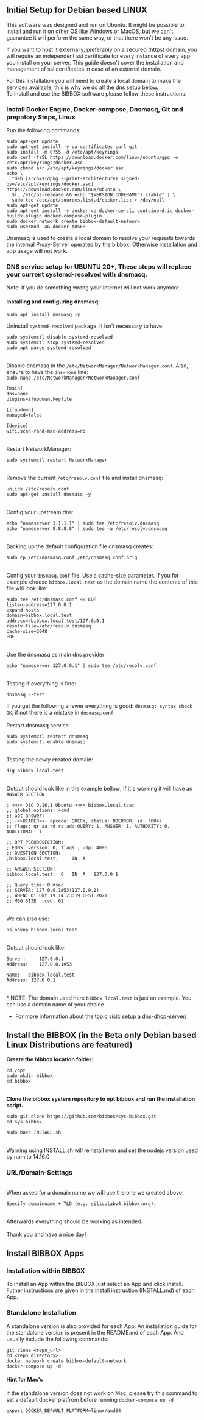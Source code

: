 ## Initial Setup for Debian based LINUX

This software was designed and run on Ubuntu. It might be possible to install and run it on other OS like Windows or MacOS, but we can't guarantee it will perform the same way, or that there won't be any issue.<br>

If you want to host it externally, preferably on a secured (https) domain, you will require an independent ssl certificate for every instance of every app you install on your server. 
This guide doesn't cover the installation and management of ssl certificates in case of an external domain.<br> 

For this installation you will need to create a local domain to make the services available; this is why we do all the dns setup below. <br>
To install and use the BIBBOX software please follow these instructions:

### Install Docker Engine, Docker-compose, Dnsmasq, Git and prepatory Steps, Linux

Run the following commands:
```
sudo apt-get update
sudo apt-get install -y ca-certificates curl git
sudo install -m 0755 -d /etc/apt/keyrings
sudo curl -fsSL https://download.docker.com/linux/ubuntu/gpg -o /etc/apt/keyrings/docker.asc
sudo chmod a+r /etc/apt/keyrings/docker.asc
echo \
  "deb [arch=$(dpkg --print-architecture) signed-by=/etc/apt/keyrings/docker.asc] https://download.docker.com/linux/ubuntu \
  $(. /etc/os-release && echo "$VERSION_CODENAME") stable" | \
  sudo tee /etc/apt/sources.list.d/docker.list > /dev/null
sudo apt-get update
sudo apt-get install -y docker-ce docker-ce-cli containerd.io docker-buildx-plugin docker-compose-plugin
sudo docker network create bibbox-default-network
sudo usermod -aG docker $USER
```
Dnsmasq is used to create a local domain to resolve your requests towards the internal Proxy-Server operated by the bibbox. Otherwise installation and app usage will not work.

### DNS service setup for UBUNTU 20+, These steps will replace your current systemd-resolved with dnsmasq.
Note: if you do something wrong your internet will not work anymore.

#### Installing and configuring dnsmasq:<br>
```
sudo apt install dnsmasq -y
```
Uninstall `systemd-resolved` package. It isn’t necessary to have.
```
sudo systemctl disable systemd-resolved
sudo systemctl stop systemd-resolved
sudo apt purge systemd-resolved
```
<br>Disable dnsmasq in the `/etc/NetworkManager/NetworkManager.conf`. Also, ensure to have the `dns=none` line:<br> `sudo nano /etc/NetworkManager/NetworkManager.conf`

```
[main]
dns=none
plugins=ifupdown,keyfile

[ifupdown]
managed=false

[device]
wifi.scan-rand-mac-address=no
```
<br>Restart NetworkManager:
```
sudo systemctl restart NetworkManager
```
<br>Remove the current `/etc/resolv.conf` file and install dnsmasq:
```
unlink /etc/resolv.conf
sudo apt-get install dnsmasq -y
```
<br>Config your upstream dns:
```
echo "nameserver 1.1.1.1" | sudo tee /etc/resolv.dnsmasq
echo "nameserver 8.8.8.8" | sudo tee -a /etc/resolv.dnsmasq
```
<br>Backing up the default configuration file dnsmasq creates:
```
sudo cp /etc/dnsmasq.conf /etc/dnsmasq.conf.orig
```
<br>Config your `dnsmasq.conf` file. Use a cache-size parameter.
If you for example choose `bibbox.local.test` as the domain name the contents of this file will look like:
```
sudo tee /etc/dnsmasq.conf << EOF
listen-address=127.0.0.1
expand-hosts
domain=bibbox.local.test
address=/bibbox.local.test/127.0.0.1
resolv-file=/etc/resolv.dnsmasq
cache-size=2048
EOF
```
<br>Use the dnsmasq as main dns provider:
```
echo "nameserver 127.0.0.1" | sudo tee /etc/resolv.conf
```
<br>Testing if everything is fine:
```
dnsmasq --test
```
If you get the following answer everything is good: `dnsmasq: syntax check OK`, if not there is a mistake in `dnsmasq.conf`.<br>
<br>Restart dnsmasq service
```
sudo systemctl restart dnsmasq
sudo systemctl enable dnsmasq
```
<br>Testing the newly created domain:
```
dig bibbox.local.test
```
<br>Output should look like in the example bellow; if it's working it will have an `ANSWER SECTION`
```
; <<>> DiG 9.16.1-Ubuntu <<>> bibbox.local.test
;; global options: +cmd
;; Got answer:
;; ->>HEADER<<- opcode: QUERY, status: NOERROR, id: 36047
;; flags: qr aa rd ra ad; QUERY: 1, ANSWER: 1, AUTHORITY: 0, ADDITIONAL: 1

;; OPT PSEUDOSECTION:
; EDNS: version: 0, flags:; udp: 4096
;; QUESTION SECTION:
;bibbox.local.test.		IN	A

;; ANSWER SECTION:
bibbox.local.test.	0	IN	A	127.0.0.1

;; Query time: 0 msec
;; SERVER: 127.0.0.1#53(127.0.0.1)
;; WHEN: Di Okt 19 14:23:19 CEST 2021
;; MSG SIZE  rcvd: 62
```
<br>We can also use:
```
nslookup bibbox.local.test
```
<br>Output should look like:
```
Server:		127.0.0.1
Address:	127.0.0.1#53

Name:	bibbox.local.test
Address: 127.0.0.1
```
<br>* NOTE: The domain used here `bibbox.local.test` is just an example. You can use a domain name of your choice.
* For more information about the topic visit: <a href="https://www.tecmint.com/setup-a-dns-dhcp-server-using-dnsmasq-on-centos-rhel/" target="_blank">setup a dns-dhcp-server/</a>

## Install the BIBBOX (in the Beta only Debian based Linux Distributions are featured)

**Create the bibbox location folder:**
```
cd /opt
sudo mkdir bibbox
cd bibbox
```
<br>**Clone the bibbox system repository to opt bibbox and run the installation script.**
```
sudo git clone https://github.com/bibbox/sys-bibbox.git
cd sys-bibbox
```
```
sudo bash INSTALL.sh
```
<br>Warning using INSTALL.sh will reinstall nvm and set the nodejs version used by npm to 14.16.0

### URL/Domain-Settings
<br>When asked for a domain name we will use the one we created above: <br>
```
Specify domainname + TLD (e.g. silicolabv4.bibbox.org):
```
<br>Afterwards everything should be working as intended.<br>
<br>Thank you and have a nice day!

## Install BIBBOX Apps
### Installation within BIBBOX
To install an App within the BIBBOX just select an App and click install. Futher instructions are given in the install instruction (INSTALL.md) of each App.
### Standalone Installation
A standalone version is also provided for each App. An installation guide for the standalone version is present in the README.md of each App. And usually include the following commands:
```
git clone <repo_url>
cd <repo_directory>
docker network create bibbox-default-network
docker-compose up -d
```
#### Hint for Mac's
If the standalone version does not work on Mac, please try this command to set a default docker platfrom before running `docker-compose up -d`
```
export DOCKER_DEFAULT_PLATFORM=linux/amd64
```
